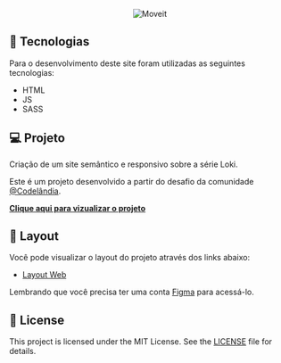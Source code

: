 
<p align="center">
  <img alt="Moveit" src="https://imgur.com/y3LxDKq.png">
</p>

## 🧪 Tecnologias

Para o desenvolvimento deste site foram utilizadas as seguintes tecnologias:
- HTML
- JS
- SASS
## 💻 Projeto

Criação de um site semântico e responsivo sobre a série Loki.

Este é um projeto desenvolvido a partir do desafio da comunidade [@Codelândia](https://discord.com/invite/QevDJqCzaY).

[**Clique aqui para vizualizar o projeto**](https://andrezafs.github.io/desafio-codelandia6/)


## 🔖 Layout
 Você pode visualizar o layout do projeto através dos links abaixo:

- [Layout Web](https://www.figma.com/file/Yb9IBH56g7T1hdIyZ3BMNO/Desafios---Codel%C3%A2ndia?node-id=5854%3A2)

Lembrando que você precisa ter uma conta [Figma](http://figma.com/) para acessá-lo.

## 📝 License

This project is licensed under the MIT License. See the [LICENSE](LICENSE.md) file for details.
